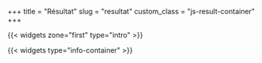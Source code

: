 +++
title = "Résultat"
slug = "resultat"
custom_class = "js-result-container"
+++

{{< widgets zone="first" type="intro" >}}

{{< widgets type="info-container" >}}

<!-- TODO: find a way to put content in front matter or /data and pass it to javascript in a clean way -->
<!-- Set result relative text content from site notation -->
<script>
const resultRelativeTextData = {
 // Titre en fonction de la note du site (en haut à gauche de la page)
 verdictTitles: {
  A: "Bravo !",
  B: "Pas mal du tout !",
  C: "Encore un effort !",
  D: "Hum, pas top.",
  E: "Hum, pas top.",
  F: "Outch.",
  G: "Outch.",
 },
 // Message verdict en fonction de la note du site (affiché en haut à droite de la page)
 verdictMessages: {
  A: "Le top. On se rapproche dangereusement de la perfection. ",
  B: "Si toutes les pages web pouvaient être aussi légères que celle-ci, le numérique serait plus vert",
  C: "Vous y êtes presque ! Encore quelques efforts et ce sera bon.",
  D: "La bonne nouvelle, c’est que vous pouvez faire beaucoup mieux !",
  E: "La bonne nouvelle, c’est que vous pouvez faire beaucoup mieux !",
  F: "On ne va pas se le cacher : ça fait mal. Il est temps d’agir !",
  G: "On ne va pas se le cacher : ça fait mal. Il est temps d’agir !",
 },
 // "[Left: 'bad result', Right : 'good result']"
 verdictParameters: {
  size: ["Si légère", "Trop lourde"],
  nodes: ["Simple", "Trop complexe"],
  requests: ["Peu de requêtes", "Trop de requêtes"],
 },
 // Paramètres du résultats valeurs min et max pour les plages
 resultParametersMinMaxValues: {
  size: { min: 0, max: 4.82, target: 1.024 },
  nodes: { min: 0, max: 1386, target: 600 },
  requests: { min: 0, max: 156, target: 40 },
 },
 // Paramètres du résultats de l'empreinte environnementale pour les unitées de mesure
 footprintUnitsData: {
     water: { order: ["cl", "l"], factor: 100 },
     ges: {
         order: ["gCO2e", "kgCO2e"],
         factor: 1000,
     },
 }
}
window.__siteData = {...window.__siteData, ...{resultRelativeTextData}}
</script>
